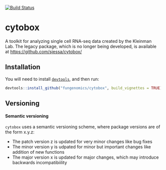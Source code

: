 [![Build Status](https://travis-ci.com/fungenomics/cytobox.svg?branch=master)](https://travis-ci.com/fungenomics/cytobox)

# cytobox
A toolkit for analyzing single cell RNA-seq data created by the Kleinman Lab. The legacy package,
which is no longer being developed, is available at https://github.com/sjessa/cytobox/

## Installation

You will need to install [`devtools`](https://cran.r-project.org/web/packages/devtools/), and then run:

```r
devtools::install_github("fungenomics/cytobox", build_vignettes = TRUE)

```

## Versioning

#### Semantic versioning

`cytobox` uses a semantic versioning scheme, where package versions are of the form x.y.z:

- The patch version z is updated for very minor changes like bug fixes
- The minor version y is udpated for minor but important changes like addition of new functions
- The major version x is updated for major changes, which may introduce backwards incompatibiility
